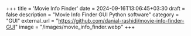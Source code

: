 +++
title = 'Movie Info Finder'
date = 2024-09-16T13:06:45+03:30
draft = false
description = "Movie Info Finder GUI Python software"
category = "GUI"
external_url = "https://github.com/danial-rashidi/movie-info-finder-GUI"
image = "/images/movie_info_finder.webp"
+++

